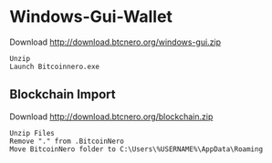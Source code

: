 # Windows-Gui-Wallet
Download http://download.btcnero.org/windows-gui.zip
```
Unzip
Launch Bitcoinnero.exe
```

## Blockchain Import
Download http://download.btcnero.org/blockchain.zip
```
Unzip Files 
Remove "." from .BitcoinNero
Move BitcoinNero folder to C:\Users\%USERNAME%\AppData\Roaming
```

